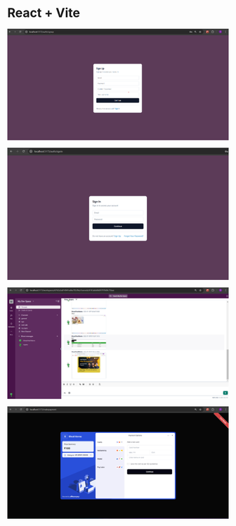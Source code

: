 # React + Vite

![Project Screenshot](./src/assets/signUp.png "Screenshot")

![Project Screenshot](./src/assets/signIn.png "Screenshot")

![Project Screenshot](./src/assets/messageImage.png "Screenshot")

![Project Screenshot](./src/assets/payments.png "Screenshot")
